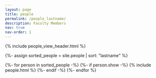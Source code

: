 ```yaml
---
layout: page
title: people
permalink: /people_lastname/
description: Faculty Members
nav: true
nav-order: 1
---
```


<!-- pages/people.md -->
<div class="people">

{% include people_view_header.html %}

  {%- assign sorted_people = site.people | sort: "lastname" %}
<!-- Generate cards for each person -->

<div class="grid">
    {%- for person in sorted_people -%}
    {%- if person.show -%}
      {% include people.html %}
    {%- endif -%}
  {%- endfor %}
</div>

</div>
